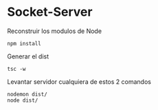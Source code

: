 
# Socket-Server

Reconstruir los modulos de Node


```````````
npm install
```````````

Generar el dist

```````````
tsc -w
```````````

Levantar servidor cualquiera de estos 2 comandos

```````````
nodemon dist/
node dist/
```````````
